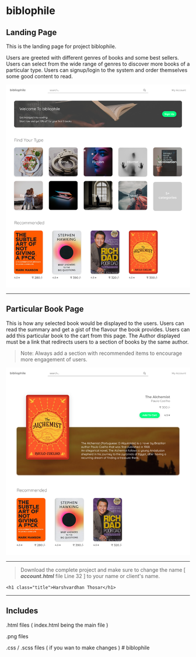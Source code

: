 # biblophile

## Landing Page

This is the landing page for project biblophile.

Users are greeted with different genres of books and some best sellers.
Users can select from the wide range of genres to discover more books of a particular type.
Users can signup/login to the system and order themselves some good content to read.

<img src="./Designs/Landing Page.png">

---

## Particular Book Page

This is how any selected book would be displayed to the users.
Users can read the summary and get a gist of the flavour the book provides.
Users can add this particular book to the cart from this page.
The Author displayed must be a link that redirects users to a section of books by the same author.

> Note: Always add a section with recommended items to encourage more engagement of users.

<img src="./Designs/Particular Book Page.png">

---

> Download the complete project and make sure to change the name [ ***account.html*** file Line 32 ] to your name or client's name.

```
<h1 class="title">Harshvardhan Thosar</h1>
```

---

## Includes

.html files ( index.html being the main file )

.png files

.css / .scss files ( if you wan to make changes )
#   b i b l o p h i l e 
 
 